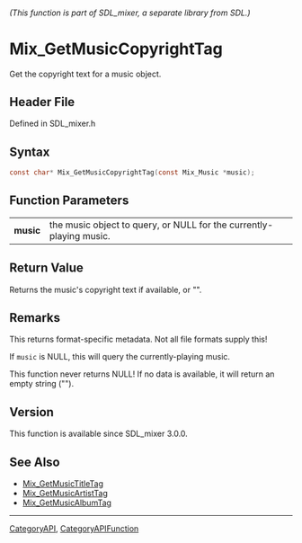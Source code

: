 ###### (This function is part of SDL_mixer, a separate library from SDL.)
# Mix_GetMusicCopyrightTag

Get the copyright text for a music object.

## Header File

Defined in SDL_mixer.h

## Syntax

```c
const char* Mix_GetMusicCopyrightTag(const Mix_Music *music);

```

## Function Parameters

|               |                                                                     |
| ------------- | ------------------------------------------------------------------- |
| **music**     | the music object to query, or NULL for the currently-playing music. |

## Return Value

Returns the music's copyright text if available, or "".

## Remarks

This returns format-specific metadata. Not all file formats supply this!

If `music` is NULL, this will query the currently-playing music.

This function never returns NULL! If no data is available, it will return
an empty string ("").

## Version

This function is available since SDL_mixer 3.0.0.

## See Also

* [Mix_GetMusicTitleTag](Mix_GetMusicTitleTag)
* [Mix_GetMusicArtistTag](Mix_GetMusicArtistTag)
* [Mix_GetMusicAlbumTag](Mix_GetMusicAlbumTag)

----
[CategoryAPI](CategoryAPI), [CategoryAPIFunction](CategoryAPIFunction)

